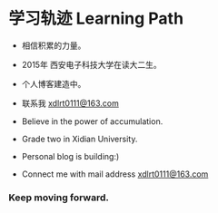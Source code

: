 # 学习轨迹 Learning Path
- 相信积累的力量。
- 2015年 西安电子科技大学在读大二生。
- 个人博客建造中。
- 联系我 xdlrt0111@163.com

- Believe in the power of accumulation.
- Grade two in Xidian University.
- Personal blog is building:)
- Connect me with mail address xdlrt0111@163.com

### Keep moving forward.